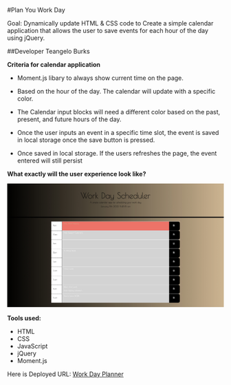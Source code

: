 #Plan You Work Day

Goal: Dynamically update HTML & CSS code to Create a simple calendar application that allows the user to save events for each hour of the day using jQuery.

##Developer Teangelo Burks

**Criteria for calendar application**

* Moment.js libary to always show current time on the page.
&nbsp;

* Based on the hour of the day. The calendar will update with a specific color. 
&nbsp;

* The Calendar input blocks will need a different color based on the past, present, and future hours of the day.
&nbsp;

* Once the user inputs an event in a specific time slot, the event is saved in local storage once the save button is pressed.
&nbsp;

* Once saved in local storage. If the users refreshes the page, the event entered will still persist

**What exactly will the user experience look like?**

![Day Planner Interface](images/DayPlanner1.jpeg)

**Tools used:**
* HTML
* CSS
* JavaScript
* jQuery
* Moment.js

Here is Deployed URL: [Work Day Planner]()
